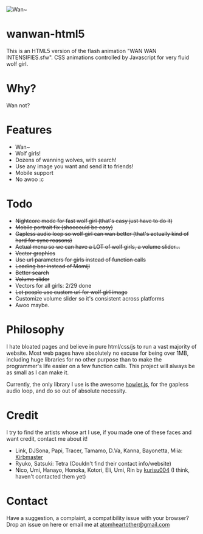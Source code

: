 ![Wan~](
https://wanwan-html5.moe/girls/Momiji.png
)
# wanwan-html5
This is an HTML5 version of the flash animation "WAN WAN INTENSIFIES.sfw". CSS animations controlled by Javascript for very fluid wolf girl.

# Why?
Wan not?

# Features
- Wan~
- Wolf girls!
- Dozens of wanning wolves, with search!
- Use any image you want and send it to friends!
- Mobile support
- No awoo :c

# Todo
- ~~Nightcore mode for fast wolf girl (that's easy just have to do it)~~
- ~~Mobile portrait fix (shoooould be easy)~~
- ~~Gapless audio loop so wolf girl can wan better (that's actually kind of hard for sync reasons)~~
- ~~Actual menu so we can have a LOT of wolf girls, a volume slider...~~
- ~~Vector graphics~~
- ~~Use url parameters for girls instead of function calls~~
- ~~Loading bar instead of Momiji~~
- ~~Better search~~
- ~~Volume slider~~
- Vectors for all girls: 2/29 done
- ~~Let people use custom url for wolf girl image~~
- Customize volume slider so it's consistent across platforms
- Awoo maybe.

# Philosophy
I hate bloated pages and believe in pure html/css/js to run a vast majority of website. Most web pages have absolutely no excuse for being over 1MB, including huge libraries for no other purpose than to make the programmer's life easier on a few function calls. This project will always be as small as I can make it.

Currently, the only library I use is the awesome [howler.js](https://howlerjs.com/), for the gapless audio loop, and do so out of absolute necessity.

# Credit
I try to find the artists whose art I use, if you made one of these faces and want credit, contact me about it!

- Link, DJSona, Papi, Tracer, Tamamo, D.Va, Kanna, Bayonetta, Miia: [Kirbmaster](http://kirbmaster.deviantart.com/)
- Ryuko, Satsuki: Tetra (Couldn't find their contact info/website)
- Nico, Umi, Hanayo, Honoka, Kotori, Eli, Umi, Rin by [kurisu004](https://twitter.com/kurisu004/) (I think, haven't contacted them yet)

# Contact
Have a suggestion, a complaint, a compatibility issue with your browser? Drop an issue on here or email me at atomheartother@gmail.com
